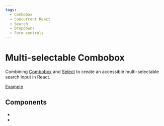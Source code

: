 ```yaml
---
tags:
  - Combobox
  - Concurrent React
  - Search
  - Dropdowns
  - Form controls
---
```


# Multi-selectable Combobox

<div data-description>

Combining <a href="/components/combobox">Combobox</a> and <a href="/components/select">Select</a> to create an accessible multi-selectable search input in React.

</div>

<div data-tags></div>

<a href="./index.tsx" data-playground>Example</a>

## Components

<div data-cards="components">

- [](/components/combobox)
- [](/components/select)

</div>
